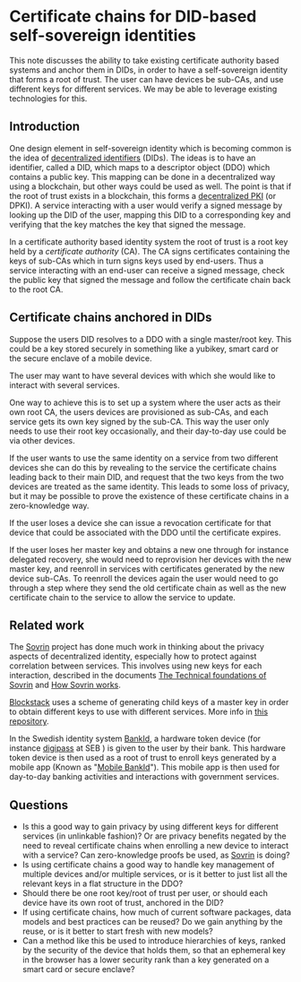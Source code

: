 # Certificate chains for DID-based self-sovereign identities

This note discusses the ability to take existing certificate authority based systems and anchor them in DIDs, in order to have a self-sovereign identity that forms a root of trust. The user can have devices be sub-CAs, and use different keys for different services. We may be able to leverage existing technologies for this.

## Introduction

One design element in self-sovereign identity which is becoming common is the idea of [decentralized identifiers](https://github.com/WebOfTrustInfo/rebooting-the-web-of-trust-fall2016/blob/master/final-documents/did-implementer-draft-10.pdf) (DIDs). The ideas is to have an identifier, called a DID, which maps to a descriptor object (DDO) which contains a public key. This mapping can be done in a decentralized way using a blockchain, but other ways could be used as well. The point is that if the root of trust exists in a blockchain, this forms a [decentralized PKI](https://github.com/WebOfTrustInfo/rebooting-the-web-of-trust/blob/master/final-documents/dpki.pdf) (or DPKI). A service interacting with a user would verify a signed message by looking up the DID of the user, mapping this DID to a corresponding key and verifying that the key matches the key that signed the message.

In a certificate authority based identity system the root of trust is a root key held by a *certificate authority* (CA). The CA signs certificates containing the keys of sub-CAs which in turn signs keys used by end-users. Thus a service interacting with an end-user can receive a signed message, check the public key that signed the message and follow the certificate chain back to the root CA. 

## Certificate chains anchored in DIDs

Suppose the users DID resolves to a DDO with a single master/root key. This could be a key stored securely in something like a yubikey, smart card or the secure enclave of a mobile device. 

The user may want to have several devices with which she would like to interact with several services.

One way to achieve this is to set up a system where the user acts as their own root CA, the users devices are provisioned as sub-CAs, and each service gets its own key signed by the sub-CA. This way the user only needs to use their root key occasionally, and their day-to-day use could be via other devices.

If the user wants to use the same identity on a service from two different devices she can do this by revealing to the service the certificate chains leading back to their main DID, and request that the two keys from the two devices are treated as the same identity. This leads to some loss of privacy, but it may be possible to prove the existence of these certificate chains in a zero-knowledge way.

If the user loses a device she can issue a revocation certificate for that device that could be associated with the DDO until the certificate expires.

If the user loses her master key and obtains a new one through for instance delegated recovery, she would need to reprovision her devices with the new master key, and reenroll in services with certificates generated by the new device sub-CAs. To reenroll the devices again the user would need to go through a step where they send the old certificate chain as well as the new certificate chain to the service to allow the service to update.

## Related work

The [Sovrin](https://sovrin.org) project has done much work in thinking about the privacy aspects of decentralized identity, especially how to protect against correlation between services. This involves using new keys for each interaction, described in the documents [The Technical foundations of Sovrin](https://www.sovrin.org/The%20Technical%20Foundations%20of%20Sovrin.pdf) and [How Sovrin works](https://www.sovrin.org/How%20Sovrin%20Works.pdf).

[Blockstack](https://blockstack.org) uses a scheme of generating child keys of a master key in order to obtain different keys to use with different services. More info in [this repository](https://github.com/blockstack/blockstack-keychains-js).  

In the Swedish identity system [BankId](https://www.bankid.com/en/), a hardware token device (for instance [digipass](https://www.seb.lt/eng/private/online-banking/digipass) at SEB ) is given to the user by their bank. This hardware token device is then used as a root of trust to enroll keys generated by a mobile app (Known as "[Mobile BankId](https://youtu.be/OnIW6srrAKk)"). This mobile app is then used for day-to-day banking activities and interactions with government services.

## Questions

* Is this a good way to gain privacy by using different keys for different services (in unlinkable fashion)? Or are privacy benefits negated by the need to reveal certificate chains when enrolling a new device to interact with a service? Can zero-knowledge proofs be used, as [Sovrin](https://sovrin.org) is doing?
* Is using certificate chains a good way to handle key management of multiple devices and/or multiple services, or is it better to just list all the relevant keys in a flat structure in the DDO?
* Should there be one root key/root of trust per user, or should each device have its own root of trust, anchored in the DID?
* If using certificate chains, how much of current software packages, data models and best practices can be reused? Do we gain anything by the reuse, or is it better to start fresh with new models?
* Can a method like this be used to introduce hierarchies of keys, ranked by the security of the device that holds them, so that an ephemeral key in the browser has a lower security rank than a key generated on a smart card or secure enclave?